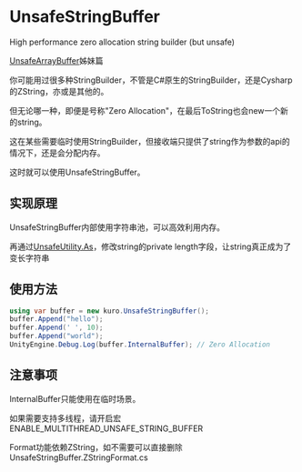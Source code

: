# UnsafeStringBuffer
High performance zero allocation string builder (but unsafe)

[UnsafeArrayBuffer](https://github.com/kuronekoyang/UnsafeArrayBuffer)姊妹篇

你可能用过很多种StringBuilder，不管是C#原生的StringBuilder，还是Cysharp的ZString，亦或是其他的。
  
但无论哪一种，即便是号称"Zero Allocation"，在最后ToString也会new一个新的string。


这在某些需要临时使用StringBuilder，但接收端只提供了string作为参数的api的情况下，还是会分配内存。

这时就可以使用UnsafeStringBuffer。

## 实现原理

UnsafeStringBuffer内部使用字符串池，可以高效利用内存。

再通过[UnsafeUtility.As](https://docs.unity3d.com/2022.3/Documentation/ScriptReference/Unity.Collections.LowLevel.Unsafe.UnsafeUtility.As.html)，修改string的private length字段，让string真正成为了变长字符串

## 使用方法

```csharp
using var buffer = new kuro.UnsafeStringBuffer();
buffer.Append("hello");
buffer.Append(' ', 10);
buffer.Append("world");
UnityEngine.Debug.Log(buffer.InternalBuffer); // Zero Allocation
```

## 注意事项

InternalBuffer只能使用在临时场景。

如果需要支持多线程，请开启宏 ENABLE_MULTITHREAD_UNSAFE_STRING_BUFFER

Format功能依赖ZString，如不需要可以直接删除UnsafeStringBuffer.ZStringFormat.cs
